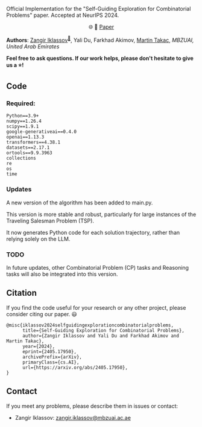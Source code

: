 Official Implementation for the "Self-Guiding Exploration for Combinatorial Problems" paper. Accepted at NeurIPS 2024.

<p align="center">
    🌐 📃 <a href="https://arxiv.org/abs/2405.17950" target="_blank">Paper</a> <br>
</p>

**Authors**: [Zangir Iklassov](https://scholar.google.com/citations?user=SuLVY5oAAAAJ)<sup>[:email:️](mailto:zangir.iklassov@mbzuai.ac.ae)</sup>, Yali Du, Farkhad Akimov, [Martin Takac](https://mtakac.com/), *MBZUAI, United Arab Emirates*

**Feel free to ask questions. If our work helps, please don't hesitate to give us a :star:!**

## Code
### Required:
    Python==3.9+
    numpy==1.26.4
    scipy==1.9.1
    google-generativeai==0.4.0
    openai==1.13.3
    transformers==4.38.1
    datasets==2.17.1
    ortools==9.9.3963
    collections
    re
    os
    time

### Updates
A new version of the algorithm has been added to main.py. 


This version is more stable and robust, particularly for large instances of the Traveling Salesman Problem (TSP). 

It now generates Python code for each solution trajectory, rather than relying solely on the LLM. 

### TODO
In future updates, other Combinatorial Problem (CP) tasks and Reasoning tasks will also be integrated into this version.

## Citation
If you find the code useful for your research or any other project, please consider citing our paper. :smiley:
```
@misc{iklassov2024selfguidingexplorationcombinatorialproblems,
      title={Self-Guiding Exploration for Combinatorial Problems}, 
      author={Zangir Iklassov and Yali Du and Farkhad Akimov and Martin Takac},
      year={2024},
      eprint={2405.17950},
      archivePrefix={arXiv},
      primaryClass={cs.AI},
      url={https://arxiv.org/abs/2405.17950}, 
}

```

## Contact
If you meet any problems, please describe them in issues or contact:
* Zangir Iklassov: <zangir.iklassov@mbzuai.ac.ae>